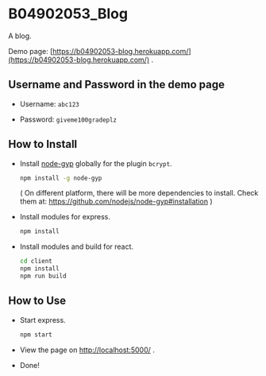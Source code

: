 # B04902053\_Blog

A blog.

Demo page: [https://b04902053-blog.herokuapp.com/](https://b04902053-blog.herokuapp.com/) .

## Username and Password in the demo page

- Username: `abc123`

- Password: `giveme100gradeplz`

## How to Install

- Install [node-gyp](https://github.com/nodejs/node-gyp) globally for the plugin `bcrypt`.

  ```bash
  npm install -g node-gyp
  ```

  ( On different platform, there will be more dependencies to install. Check them at: <https://github.com/nodejs/node-gyp#installation> )

- Install modules for express.

  ```bash
  npm install
  ```

- Install modules and build for react.

  ```bash
  cd client
  npm install
  npm run build
  ```

## How to Use

- Start express.

  ```bash
  npm start
  ```

- View the page on [http://localhost:5000/](http://localhost:5000/) .

- Done!
